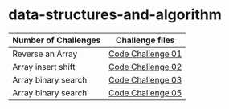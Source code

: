# data-structures-and-algorithm

|Number of Challenges | Challenge files                         |
|----------------|----------------------------------------------|
|Reverse an Array        |[Code Challenge 01](401/Reversed-Array/Read01.md)|
|Array insert shift      |[Code Challenge 02](401/array-insert-shift/Read02.md)  |
|Array binary search     |[Code Challenge 03](401/array-binary-search/Read03.md)  |
|Array binary search     |[Code Challenge 05](401/Linked-lists/Read05.md)  |
